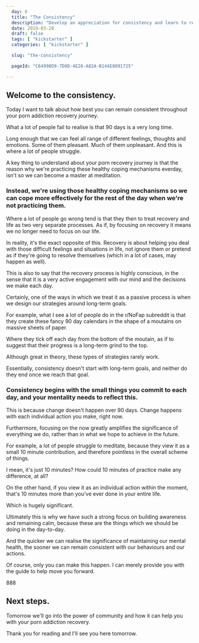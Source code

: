 ```yaml
---
  day: 6
  title: "The Consistency"
  description: "Develop an appreciation for consistency and learn to respect consistent practice."
  date: 2019-03-28
  draft: false
  tags: [ "kickstarter" ]
  categories: [ "kickstarter" ]

  slug: "the-consistency"

  pageId: "C64998D9-7D0D-4E28-A82A-B144E8091725"

---
```



## Welcome to the consistency.

Today I want to talk about how best you can remain consistent throughout your porn addiction recovery journey.

What a lot of people fail to realise is that 90 days is a very long time.

Long enough that we can feel all range of different feelings, thoughts and emotions. Some of them pleasant. Much of them unpleasant. And this is where a lot of people struggle.

A key thing to understand about your porn recovery journey is that the reason why we're practicing these healthy coping mechanisms everday, isn't so we can become a master at meditation.


### Instead, we're using those healthy coping mechanisms so we can cope more effectively for the rest of the day when we're not practicing them.


Where a lot of people go wrong tend is that they then to treat recovery and life as two very separate processes. As if, by focusing on recovery it means we no longer need to focus on our life.

In reality, it's the exact opposite of this. Recovery is about helping you deal with those difficult feelings and situations in life, not ignore them or pretend as if they're going to resolve themselves (which in a lot of cases, may happen as well).

This is also to say that the recovery process is highly conscious, in the sense that it is a very active engagement with our mind and the decisions we make each day.

Certainly, one of the ways in which we treat it as a passive process is when we design our strategies around long-term goals.

For example, what I see a lot of people do in the r/NoFap subreddit is that they create these fancy 90 day calendars in the shape of a moutains on massive sheets of paper.

Where they tick off each day from the bottom of the moutain, as if to suggest that their progress is a long-term grind to the top.

Although great in theory, these types of strategies rarely work.

Essentially, consistency doesn't start with long-term goals, and neither do they end once we reach that goal.


### Consistency begins with the small things you commit to each day, and your mentality needs to reflect this.


This is because change doesn't happen over 90 days. Change happens with each individual action you make, right now.

Furthermore, focusing on the now greatly amplifies the significance of everything we do, rather than in what we hope to achieve in the future.

For example, a lot of people struggle to meditate, because they view it as a small 10 minute contribution, and therefore pointless in the overall scheme of things.

I mean, it's just 10 minutes? How could 10 minutes of practice make any difference, at all?

On the other hand, if you view it as an individual action within the moment, that's 10 minutes more than you've ever done in your entire life.

Which is hugely significant.

Ultimately this is why we have such a strong focus on building awareness and remaining calm, because these are the things which we should be doing in the day-to-day.

And the quicker we can realise the significance of maintaining our mental health, the sooner we can remain consistent with our behaviours and our actions.

Of course, only you can make this happen. I can merely provide you with the guide to help move you forward.


888


## Next steps.

Tomorrow we'll go into the power of community and how it can help you with your porn addiction recovery.

Thank you for reading and I'll see you here tomorrow.

